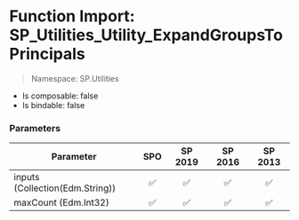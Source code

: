 # Function Import: SP_Utilities_Utility_ExpandGroupsToPrincipals

> Namespace: SP.Utilities

- Is composable: false
- Is bindable: false

### Parameters

Parameter | SPO | SP 2019 | SP 2016 | SP 2013
----------|:---:|:-------:|:-------:|:-------:
inputs (Collection(Edm.String)) | ✅ | ✅ | ✅ | ✅
maxCount (Edm.Int32) | ✅ | ✅ | ✅ | ✅
